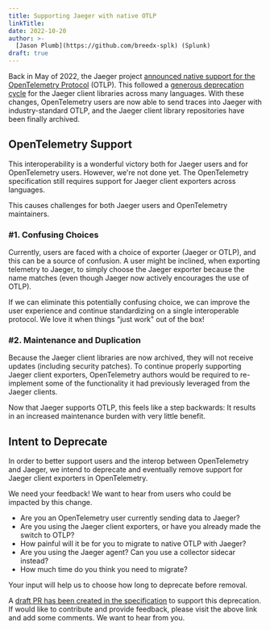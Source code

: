 ```yaml
---
title: Supporting Jaeger with native OTLP
linkTitle:
date: 2022-10-20
author: >-
  [Jason Plumb](https://github.com/breedx-splk) (Splunk)
draft: true
---
```


Back in May of 2022, the Jaeger project
[announced native support for the OpenTelemetry Protocol](https://medium.com/jaegertracing/introducing-native-support-for-opentelemetry-in-jaeger-eb661be8183c)
(OTLP). This followed a
[generous deprecation cycle](https://twitter.com/YuriShkuro/status/1455170693197402119)
for the Jaeger client libraries across many languages. With these changes,
OpenTelemetry users are now able to send traces into Jaeger with
industry-standard OTLP, and the Jaeger client library repositories have been
finally archived.

## OpenTelemetry Support

This interoperability is a wonderful victory both for Jaeger users and for
OpenTelemetry users. However, we're not done yet. The OpenTelemetry
specification still requires support for Jaeger client exporters across
languages.

This causes challenges for both Jaeger users and OpenTelemetry maintainers.

### #1. Confusing Choices

Currently, users are faced with a choice of exporter (Jaeger or OTLP), and this
can be a source of confusion. A user might be inclined, when exporting telemetry
to Jaeger, to simply choose the Jaeger exporter because the name matches (even
though Jaeger now actively encourages the use of OTLP).

If we can eliminate this potentially confusing choice, we can improve the user
experience and continue standardizing on a single interoperable protocol. We
love it when things "just work" out of the box!

### #2. Maintenance and Duplication

Because the Jaeger client libraries are now archived, they will not receive
updates (including security patches). To continue properly supporting Jaeger
client exporters, OpenTelemetry authors would be required to re-implement some
of the functionality it had previously leveraged from the Jaeger clients.

Now that Jaeger supports OTLP, this feels like a step backwards: It results in
an increased maintenance burden with very little benefit.

## Intent to Deprecate

In order to better support users and the interop between OpenTelemetry and
Jaeger, we intend to deprecate and eventually remove support for Jaeger client
exporters in OpenTelemetry.

We need your feedback! We want to hear from users who could be impacted by this
change.

- Are you an OpenTelemetry user currently sending data to Jaeger?
- Are you using the Jaeger client exporters, or have you already made the switch
  to OTLP?
- How painful will it be for you to migrate to native OTLP with Jaeger?
- Are you using the Jaeger agent? Can you use a collector sidecar instead?
- How much time do you think you need to migrate?

Your input will help us to choose how long to deprecate before removal.

A
[draft PR has been created in the specification](https://github.com/open-telemetry/opentelemetry-specification/pull/2858)
to support this deprecation. If would like to contribute and provide feedback,
please visit the above link and add some comments. We want to hear from you.

